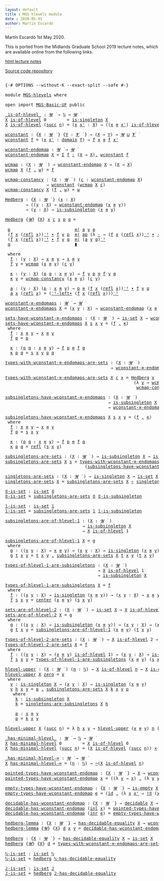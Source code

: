 ```yaml
---
layout: default
title : MGS-hlevels module
date : 2020-05-01
author: Martín Escardó
---
```


Martín Escardó 1st May 2020.

This is ported from the Midlands Graduate School 2019 lecture notes, which are available online from the following links.

[html lecture notes](https://www.cs.bham.ac.uk/~mhe/HoTT-UF-in-Agda-Lecture-Notes/HoTT-UF-Agda.html)

[Source code repository](https://github.com/martinescardo/HoTT-UF-Agda-Lecture-Notes)

<pre class="Agda">

<a id="256" class="Symbol">{-#</a> <a id="260" class="Keyword">OPTIONS</a> <a id="268" class="Pragma">--without-K</a> <a id="280" class="Pragma">--exact-split</a> <a id="294" class="Pragma">--safe</a> <a id="301" class="Symbol">#-}</a>

<a id="306" class="Keyword">module</a> <a id="313" href="MGS-hlevels.html" class="Module">MGS-hlevels</a> <a id="325" class="Keyword">where</a>

<a id="332" class="Keyword">open</a> <a id="337" class="Keyword">import</a> <a id="344" href="MGS-Basic-UF.html" class="Module">MGS-Basic-UF</a> <a id="357" class="Keyword">public</a>

<a id="_is-of-hlevel_"></a><a id="365" href="MGS-hlevels.html#365" class="Function Operator">_is-of-hlevel_</a> <a id="380" class="Symbol">:</a> <a id="382" href="Universes.html#260" class="Generalizable">𝓤</a> <a id="384" href="Universes.html#403" class="Function Operator">̇</a> <a id="386" class="Symbol">→</a> <a id="388" href="Natural-Numbers-Type.html#105" class="Datatype">ℕ</a> <a id="390" class="Symbol">→</a> <a id="392" href="Universes.html#260" class="Generalizable">𝓤</a> <a id="394" href="Universes.html#403" class="Function Operator">̇</a>
<a id="396" href="MGS-hlevels.html#396" class="Bound">X</a> <a id="398" href="MGS-hlevels.html#365" class="Function Operator">is-of-hlevel</a> <a id="411" class="Number">0</a>        <a id="420" class="Symbol">=</a> <a id="422" href="MGS-Basic-UF.html#428" class="Function">is-singleton</a> <a id="435" href="MGS-hlevels.html#396" class="Bound">X</a>
<a id="437" href="MGS-hlevels.html#437" class="Bound">X</a> <a id="439" href="MGS-hlevels.html#365" class="Function Operator">is-of-hlevel</a> <a id="452" class="Symbol">(</a><a id="453" href="Natural-Numbers-Type.html#132" class="InductiveConstructor">succ</a> <a id="458" href="MGS-hlevels.html#458" class="Bound">n</a><a id="459" class="Symbol">)</a> <a id="461" class="Symbol">=</a> <a id="463" class="Symbol">(</a><a id="464" href="MGS-hlevels.html#464" class="Bound">x</a> <a id="466" href="MGS-hlevels.html#466" class="Bound">x&#39;</a> <a id="469" class="Symbol">:</a> <a id="471" href="MGS-hlevels.html#437" class="Bound">X</a><a id="472" class="Symbol">)</a> <a id="474" class="Symbol">→</a> <a id="476" class="Symbol">((</a><a id="478" href="MGS-hlevels.html#464" class="Bound">x</a> <a id="480" href="MGS-MLTT.html#4207" class="Datatype Operator">≡</a> <a id="482" href="MGS-hlevels.html#466" class="Bound">x&#39;</a><a id="484" class="Symbol">)</a> <a id="486" href="MGS-hlevels.html#365" class="Function Operator">is-of-hlevel</a> <a id="499" href="MGS-hlevels.html#458" class="Bound">n</a><a id="500" class="Symbol">)</a>

<a id="wconstant"></a><a id="503" href="MGS-hlevels.html#503" class="Function">wconstant</a> <a id="513" class="Symbol">:</a> <a id="515" class="Symbol">{</a><a id="516" href="MGS-hlevels.html#516" class="Bound">X</a> <a id="518" class="Symbol">:</a> <a id="520" href="Universes.html#260" class="Generalizable">𝓤</a> <a id="522" href="Universes.html#403" class="Function Operator">̇</a> <a id="524" class="Symbol">}</a> <a id="526" class="Symbol">{</a><a id="527" href="MGS-hlevels.html#527" class="Bound">Y</a> <a id="529" class="Symbol">:</a> <a id="531" href="Universes.html#262" class="Generalizable">𝓥</a> <a id="533" href="Universes.html#403" class="Function Operator">̇</a> <a id="535" class="Symbol">}</a> <a id="537" class="Symbol">→</a> <a id="539" class="Symbol">(</a><a id="540" href="MGS-hlevels.html#516" class="Bound">X</a> <a id="542" class="Symbol">→</a> <a id="544" href="MGS-hlevels.html#527" class="Bound">Y</a><a id="545" class="Symbol">)</a> <a id="547" class="Symbol">→</a> <a id="549" href="Universes.html#260" class="Generalizable">𝓤</a> <a id="551" href="Agda.Primitive.html#636" class="Primitive Operator">⊔</a> <a id="553" href="Universes.html#262" class="Generalizable">𝓥</a> <a id="555" href="Universes.html#403" class="Function Operator">̇</a>
<a id="557" href="MGS-hlevels.html#503" class="Function">wconstant</a> <a id="567" href="MGS-hlevels.html#567" class="Bound">f</a> <a id="569" class="Symbol">=</a> <a id="571" class="Symbol">(</a><a id="572" href="MGS-hlevels.html#572" class="Bound">x</a> <a id="574" href="MGS-hlevels.html#574" class="Bound">x&#39;</a> <a id="577" class="Symbol">:</a> <a id="579" href="MGS-MLTT.html#3944" class="Function">domain</a> <a id="586" href="MGS-hlevels.html#567" class="Bound">f</a><a id="587" class="Symbol">)</a> <a id="589" class="Symbol">→</a> <a id="591" href="MGS-hlevels.html#567" class="Bound">f</a> <a id="593" href="MGS-hlevels.html#572" class="Bound">x</a> <a id="595" href="MGS-MLTT.html#4207" class="Datatype Operator">≡</a> <a id="597" href="MGS-hlevels.html#567" class="Bound">f</a> <a id="599" href="MGS-hlevels.html#574" class="Bound">x&#39;</a>

<a id="wconstant-endomap"></a><a id="603" href="MGS-hlevels.html#603" class="Function">wconstant-endomap</a> <a id="621" class="Symbol">:</a> <a id="623" href="Universes.html#260" class="Generalizable">𝓤</a> <a id="625" href="Universes.html#403" class="Function Operator">̇</a> <a id="627" class="Symbol">→</a> <a id="629" href="Universes.html#260" class="Generalizable">𝓤</a> <a id="631" href="Universes.html#403" class="Function Operator">̇</a>
<a id="633" href="MGS-hlevels.html#603" class="Function">wconstant-endomap</a> <a id="651" href="MGS-hlevels.html#651" class="Bound">X</a> <a id="653" class="Symbol">=</a> <a id="655" href="MGS-MLTT.html#3074" class="Function">Σ</a> <a id="657" href="MGS-hlevels.html#657" class="Bound">f</a> <a id="659" href="MGS-MLTT.html#3074" class="Function">꞉</a> <a id="661" class="Symbol">(</a><a id="662" href="MGS-hlevels.html#651" class="Bound">X</a> <a id="664" class="Symbol">→</a> <a id="666" href="MGS-hlevels.html#651" class="Bound">X</a><a id="667" class="Symbol">)</a><a id="668" href="MGS-MLTT.html#3074" class="Function">,</a> <a id="670" href="MGS-hlevels.html#503" class="Function">wconstant</a> <a id="680" href="MGS-hlevels.html#657" class="Bound">f</a>

<a id="wcmap"></a><a id="683" href="MGS-hlevels.html#683" class="Function">wcmap</a> <a id="689" class="Symbol">:</a> <a id="691" class="Symbol">(</a><a id="692" href="MGS-hlevels.html#692" class="Bound">X</a> <a id="694" class="Symbol">:</a> <a id="696" href="Universes.html#260" class="Generalizable">𝓤</a> <a id="698" href="Universes.html#403" class="Function Operator">̇</a> <a id="700" class="Symbol">)</a> <a id="702" class="Symbol">→</a> <a id="704" href="MGS-hlevels.html#603" class="Function">wconstant-endomap</a> <a id="722" href="MGS-hlevels.html#692" class="Bound">X</a> <a id="724" class="Symbol">→</a> <a id="726" class="Symbol">(</a><a id="727" href="MGS-hlevels.html#692" class="Bound">X</a> <a id="729" class="Symbol">→</a> <a id="731" href="MGS-hlevels.html#692" class="Bound">X</a><a id="732" class="Symbol">)</a>
<a id="734" href="MGS-hlevels.html#683" class="Function">wcmap</a> <a id="740" href="MGS-hlevels.html#740" class="Bound">X</a> <a id="742" class="Symbol">(</a><a id="743" href="MGS-hlevels.html#743" class="Bound">f</a> <a id="745" href="MGS-MLTT.html#2929" class="InductiveConstructor Operator">,</a> <a id="747" href="MGS-hlevels.html#747" class="Bound">w</a><a id="748" class="Symbol">)</a> <a id="750" class="Symbol">=</a> <a id="752" href="MGS-hlevels.html#743" class="Bound">f</a>

<a id="wcmap-constancy"></a><a id="755" href="MGS-hlevels.html#755" class="Function">wcmap-constancy</a> <a id="771" class="Symbol">:</a> <a id="773" class="Symbol">(</a><a id="774" href="MGS-hlevels.html#774" class="Bound">X</a> <a id="776" class="Symbol">:</a> <a id="778" href="Universes.html#260" class="Generalizable">𝓤</a> <a id="780" href="Universes.html#403" class="Function Operator">̇</a> <a id="782" class="Symbol">)</a> <a id="784" class="Symbol">(</a><a id="785" href="MGS-hlevels.html#785" class="Bound">c</a> <a id="787" class="Symbol">:</a> <a id="789" href="MGS-hlevels.html#603" class="Function">wconstant-endomap</a> <a id="807" href="MGS-hlevels.html#774" class="Bound">X</a><a id="808" class="Symbol">)</a>
                <a id="826" class="Symbol">→</a> <a id="828" href="MGS-hlevels.html#503" class="Function">wconstant</a> <a id="838" class="Symbol">(</a><a id="839" href="MGS-hlevels.html#683" class="Function">wcmap</a> <a id="845" href="MGS-hlevels.html#774" class="Bound">X</a> <a id="847" href="MGS-hlevels.html#785" class="Bound">c</a><a id="848" class="Symbol">)</a>
<a id="850" href="MGS-hlevels.html#755" class="Function">wcmap-constancy</a> <a id="866" href="MGS-hlevels.html#866" class="Bound">X</a> <a id="868" class="Symbol">(</a><a id="869" href="MGS-hlevels.html#869" class="Bound">f</a> <a id="871" href="MGS-MLTT.html#2929" class="InductiveConstructor Operator">,</a> <a id="873" href="MGS-hlevels.html#873" class="Bound">w</a><a id="874" class="Symbol">)</a> <a id="876" class="Symbol">=</a> <a id="878" href="MGS-hlevels.html#873" class="Bound">w</a>

<a id="Hedberg"></a><a id="881" href="MGS-hlevels.html#881" class="Function">Hedberg</a> <a id="889" class="Symbol">:</a> <a id="891" class="Symbol">{</a><a id="892" href="MGS-hlevels.html#892" class="Bound">X</a> <a id="894" class="Symbol">:</a> <a id="896" href="Universes.html#260" class="Generalizable">𝓤</a> <a id="898" href="Universes.html#403" class="Function Operator">̇</a> <a id="900" class="Symbol">}</a> <a id="902" class="Symbol">(</a><a id="903" href="MGS-hlevels.html#903" class="Bound">x</a> <a id="905" class="Symbol">:</a> <a id="907" href="MGS-hlevels.html#892" class="Bound">X</a><a id="908" class="Symbol">)</a>
        <a id="918" class="Symbol">→</a> <a id="920" class="Symbol">((</a><a id="922" href="MGS-hlevels.html#922" class="Bound">y</a> <a id="924" class="Symbol">:</a> <a id="926" href="MGS-hlevels.html#892" class="Bound">X</a><a id="927" class="Symbol">)</a> <a id="929" class="Symbol">→</a> <a id="931" href="MGS-hlevels.html#603" class="Function">wconstant-endomap</a> <a id="949" class="Symbol">(</a><a id="950" href="MGS-hlevels.html#903" class="Bound">x</a> <a id="952" href="MGS-MLTT.html#4207" class="Datatype Operator">≡</a> <a id="954" href="MGS-hlevels.html#922" class="Bound">y</a><a id="955" class="Symbol">))</a>
        <a id="966" class="Symbol">→</a> <a id="968" class="Symbol">(</a><a id="969" href="MGS-hlevels.html#969" class="Bound">y</a> <a id="971" class="Symbol">:</a> <a id="973" href="MGS-hlevels.html#892" class="Bound">X</a><a id="974" class="Symbol">)</a> <a id="976" class="Symbol">→</a> <a id="978" href="MGS-Basic-UF.html#743" class="Function">is-subsingleton</a> <a id="994" class="Symbol">(</a><a id="995" href="MGS-hlevels.html#903" class="Bound">x</a> <a id="997" href="MGS-MLTT.html#4207" class="Datatype Operator">≡</a> <a id="999" href="MGS-hlevels.html#969" class="Bound">y</a><a id="1000" class="Symbol">)</a>

<a id="1003" href="MGS-hlevels.html#881" class="Function">Hedberg</a> <a id="1011" class="Symbol">{</a><a id="1012" href="MGS-hlevels.html#1012" class="Bound">𝓤</a><a id="1013" class="Symbol">}</a> <a id="1015" class="Symbol">{</a><a id="1016" href="MGS-hlevels.html#1016" class="Bound">X</a><a id="1017" class="Symbol">}</a> <a id="1019" href="MGS-hlevels.html#1019" class="Bound">x</a> <a id="1021" href="MGS-hlevels.html#1021" class="Bound">c</a> <a id="1023" href="MGS-hlevels.html#1023" class="Bound">y</a> <a id="1025" href="MGS-hlevels.html#1025" class="Bound">p</a> <a id="1027" href="MGS-hlevels.html#1027" class="Bound">q</a> <a id="1029" class="Symbol">=</a>

 <a id="1033" href="MGS-hlevels.html#1025" class="Bound">p</a>                         <a id="1059" href="MGS-MLTT.html#5997" class="Function Operator">≡⟨</a> <a id="1062" href="MGS-hlevels.html#1435" class="Function">a</a> <a id="1064" href="MGS-hlevels.html#1023" class="Bound">y</a> <a id="1066" href="MGS-hlevels.html#1025" class="Bound">p</a>                                     <a id="1104" href="MGS-MLTT.html#5997" class="Function Operator">⟩</a>
 <a id="1107" class="Symbol">(</a><a id="1108" href="MGS-hlevels.html#1293" class="Function">f</a> <a id="1110" href="MGS-hlevels.html#1019" class="Bound">x</a> <a id="1112" class="Symbol">(</a><a id="1113" href="MGS-MLTT.html#4242" class="InductiveConstructor">refl</a> <a id="1118" href="MGS-hlevels.html#1019" class="Bound">x</a><a id="1119" class="Symbol">))</a><a id="1121" href="MGS-MLTT.html#6125" class="Function Operator">⁻¹</a> <a id="1124" href="MGS-MLTT.html#5910" class="Function Operator">∙</a> <a id="1126" href="MGS-hlevels.html#1293" class="Function">f</a> <a id="1128" href="MGS-hlevels.html#1023" class="Bound">y</a> <a id="1130" href="MGS-hlevels.html#1025" class="Bound">p</a>  <a id="1133" href="MGS-MLTT.html#5997" class="Function Operator">≡⟨</a> <a id="1136" href="MGS-MLTT.html#6613" class="Function">ap</a> <a id="1139" class="Symbol">(λ</a> <a id="1142" href="MGS-hlevels.html#1142" class="Bound">-</a> <a id="1144" class="Symbol">→</a> <a id="1146" class="Symbol">(</a><a id="1147" href="MGS-hlevels.html#1293" class="Function">f</a> <a id="1149" href="MGS-hlevels.html#1019" class="Bound">x</a> <a id="1151" class="Symbol">(</a><a id="1152" href="MGS-MLTT.html#4242" class="InductiveConstructor">refl</a> <a id="1157" href="MGS-hlevels.html#1019" class="Bound">x</a><a id="1158" class="Symbol">))</a><a id="1160" href="MGS-MLTT.html#6125" class="Function Operator">⁻¹</a> <a id="1163" href="MGS-MLTT.html#5910" class="Function Operator">∙</a> <a id="1165" href="MGS-hlevels.html#1142" class="Bound">-</a><a id="1166" class="Symbol">)</a> <a id="1168" class="Symbol">(</a><a id="1169" href="MGS-hlevels.html#1352" class="Function">κ</a> <a id="1171" href="MGS-hlevels.html#1023" class="Bound">y</a> <a id="1173" href="MGS-hlevels.html#1025" class="Bound">p</a> <a id="1175" href="MGS-hlevels.html#1027" class="Bound">q</a><a id="1176" class="Symbol">)</a> <a id="1178" href="MGS-MLTT.html#5997" class="Function Operator">⟩</a>
 <a id="1181" class="Symbol">(</a><a id="1182" href="MGS-hlevels.html#1293" class="Function">f</a> <a id="1184" href="MGS-hlevels.html#1019" class="Bound">x</a> <a id="1186" class="Symbol">(</a><a id="1187" href="MGS-MLTT.html#4242" class="InductiveConstructor">refl</a> <a id="1192" href="MGS-hlevels.html#1019" class="Bound">x</a><a id="1193" class="Symbol">))</a><a id="1195" href="MGS-MLTT.html#6125" class="Function Operator">⁻¹</a> <a id="1198" href="MGS-MLTT.html#5910" class="Function Operator">∙</a> <a id="1200" href="MGS-hlevels.html#1293" class="Function">f</a> <a id="1202" href="MGS-hlevels.html#1023" class="Bound">y</a> <a id="1204" href="MGS-hlevels.html#1027" class="Bound">q</a>  <a id="1207" href="MGS-MLTT.html#5997" class="Function Operator">≡⟨</a> <a id="1210" class="Symbol">(</a><a id="1211" href="MGS-hlevels.html#1435" class="Function">a</a> <a id="1213" href="MGS-hlevels.html#1023" class="Bound">y</a> <a id="1215" href="MGS-hlevels.html#1027" class="Bound">q</a><a id="1216" class="Symbol">)</a><a id="1217" href="MGS-MLTT.html#6125" class="Function Operator">⁻¹</a>                                 <a id="1252" href="MGS-MLTT.html#5997" class="Function Operator">⟩</a>
 <a id="1255" href="MGS-hlevels.html#1027" class="Bound">q</a>                         <a id="1281" href="MGS-MLTT.html#6079" class="Function Operator">∎</a>

 <a id="1285" class="Keyword">where</a>
  <a id="1293" href="MGS-hlevels.html#1293" class="Function">f</a> <a id="1295" class="Symbol">:</a> <a id="1297" class="Symbol">(</a><a id="1298" href="MGS-hlevels.html#1298" class="Bound">y</a> <a id="1300" class="Symbol">:</a> <a id="1302" href="MGS-hlevels.html#1016" class="Bound">X</a><a id="1303" class="Symbol">)</a> <a id="1305" class="Symbol">→</a> <a id="1307" href="MGS-hlevels.html#1019" class="Bound">x</a> <a id="1309" href="MGS-MLTT.html#4207" class="Datatype Operator">≡</a> <a id="1311" href="MGS-hlevels.html#1298" class="Bound">y</a> <a id="1313" class="Symbol">→</a> <a id="1315" href="MGS-hlevels.html#1019" class="Bound">x</a> <a id="1317" href="MGS-MLTT.html#4207" class="Datatype Operator">≡</a> <a id="1319" href="MGS-hlevels.html#1298" class="Bound">y</a>
  <a id="1323" href="MGS-hlevels.html#1293" class="Function">f</a> <a id="1325" href="MGS-hlevels.html#1325" class="Bound">y</a> <a id="1327" class="Symbol">=</a> <a id="1329" href="MGS-hlevels.html#683" class="Function">wcmap</a> <a id="1335" class="Symbol">(</a><a id="1336" href="MGS-hlevels.html#1019" class="Bound">x</a> <a id="1338" href="MGS-MLTT.html#4207" class="Datatype Operator">≡</a> <a id="1340" href="MGS-hlevels.html#1325" class="Bound">y</a><a id="1341" class="Symbol">)</a> <a id="1343" class="Symbol">(</a><a id="1344" href="MGS-hlevels.html#1021" class="Bound">c</a> <a id="1346" href="MGS-hlevels.html#1325" class="Bound">y</a><a id="1347" class="Symbol">)</a>

  <a id="1352" href="MGS-hlevels.html#1352" class="Function">κ</a> <a id="1354" class="Symbol">:</a> <a id="1356" class="Symbol">(</a><a id="1357" href="MGS-hlevels.html#1357" class="Bound">y</a> <a id="1359" class="Symbol">:</a> <a id="1361" href="MGS-hlevels.html#1016" class="Bound">X</a><a id="1362" class="Symbol">)</a> <a id="1364" class="Symbol">(</a><a id="1365" href="MGS-hlevels.html#1365" class="Bound">p</a> <a id="1367" href="MGS-hlevels.html#1367" class="Bound">q</a> <a id="1369" class="Symbol">:</a> <a id="1371" href="MGS-hlevels.html#1019" class="Bound">x</a> <a id="1373" href="MGS-MLTT.html#4207" class="Datatype Operator">≡</a> <a id="1375" href="MGS-hlevels.html#1357" class="Bound">y</a><a id="1376" class="Symbol">)</a> <a id="1378" class="Symbol">→</a> <a id="1380" href="MGS-hlevels.html#1293" class="Function">f</a> <a id="1382" href="MGS-hlevels.html#1357" class="Bound">y</a> <a id="1384" href="MGS-hlevels.html#1365" class="Bound">p</a> <a id="1386" href="MGS-MLTT.html#4207" class="Datatype Operator">≡</a> <a id="1388" href="MGS-hlevels.html#1293" class="Function">f</a> <a id="1390" href="MGS-hlevels.html#1357" class="Bound">y</a> <a id="1392" href="MGS-hlevels.html#1367" class="Bound">q</a>
  <a id="1396" href="MGS-hlevels.html#1352" class="Function">κ</a> <a id="1398" href="MGS-hlevels.html#1398" class="Bound">y</a> <a id="1400" class="Symbol">=</a> <a id="1402" href="MGS-hlevels.html#755" class="Function">wcmap-constancy</a> <a id="1418" class="Symbol">(</a><a id="1419" href="MGS-hlevels.html#1019" class="Bound">x</a> <a id="1421" href="MGS-MLTT.html#4207" class="Datatype Operator">≡</a> <a id="1423" href="MGS-hlevels.html#1398" class="Bound">y</a><a id="1424" class="Symbol">)</a> <a id="1426" class="Symbol">(</a><a id="1427" href="MGS-hlevels.html#1021" class="Bound">c</a> <a id="1429" href="MGS-hlevels.html#1398" class="Bound">y</a><a id="1430" class="Symbol">)</a>

  <a id="1435" href="MGS-hlevels.html#1435" class="Function">a</a> <a id="1437" class="Symbol">:</a> <a id="1439" class="Symbol">(</a><a id="1440" href="MGS-hlevels.html#1440" class="Bound">y</a> <a id="1442" class="Symbol">:</a> <a id="1444" href="MGS-hlevels.html#1016" class="Bound">X</a><a id="1445" class="Symbol">)</a> <a id="1447" class="Symbol">(</a><a id="1448" href="MGS-hlevels.html#1448" class="Bound">p</a> <a id="1450" class="Symbol">:</a> <a id="1452" href="MGS-hlevels.html#1019" class="Bound">x</a> <a id="1454" href="MGS-MLTT.html#4207" class="Datatype Operator">≡</a> <a id="1456" href="MGS-hlevels.html#1440" class="Bound">y</a><a id="1457" class="Symbol">)</a> <a id="1459" class="Symbol">→</a> <a id="1461" href="MGS-hlevels.html#1448" class="Bound">p</a> <a id="1463" href="MGS-MLTT.html#4207" class="Datatype Operator">≡</a> <a id="1465" class="Symbol">(</a><a id="1466" href="MGS-hlevels.html#1293" class="Function">f</a> <a id="1468" href="MGS-hlevels.html#1019" class="Bound">x</a> <a id="1470" class="Symbol">(</a><a id="1471" href="MGS-MLTT.html#4242" class="InductiveConstructor">refl</a> <a id="1476" href="MGS-hlevels.html#1019" class="Bound">x</a><a id="1477" class="Symbol">))</a><a id="1479" href="MGS-MLTT.html#6125" class="Function Operator">⁻¹</a> <a id="1482" href="MGS-MLTT.html#5910" class="Function Operator">∙</a> <a id="1484" href="MGS-hlevels.html#1293" class="Function">f</a> <a id="1486" href="MGS-hlevels.html#1440" class="Bound">y</a> <a id="1488" href="MGS-hlevels.html#1448" class="Bound">p</a>
  <a id="1492" href="MGS-hlevels.html#1435" class="Function">a</a> <a id="1494" href="MGS-hlevels.html#1494" class="Bound">x</a> <a id="1496" class="Symbol">(</a><a id="1497" href="MGS-MLTT.html#4242" class="InductiveConstructor">refl</a> <a id="1502" href="MGS-hlevels.html#1494" class="Bound">x</a><a id="1503" class="Symbol">)</a> <a id="1505" class="Symbol">=</a> <a id="1507" class="Symbol">(</a><a id="1508" href="MGS-Basic-UF.html#5258" class="Function">⁻¹-left∙</a> <a id="1517" class="Symbol">(</a><a id="1518" href="MGS-hlevels.html#1293" class="Function">f</a> <a id="1520" href="MGS-hlevels.html#1494" class="Bound">x</a> <a id="1522" class="Symbol">(</a><a id="1523" href="MGS-MLTT.html#4242" class="InductiveConstructor">refl</a> <a id="1528" href="MGS-hlevels.html#1494" class="Bound">x</a><a id="1529" class="Symbol">)))</a><a id="1532" href="MGS-MLTT.html#6125" class="Function Operator">⁻¹</a>

<a id="wconstant-≡-endomaps"></a><a id="1536" href="MGS-hlevels.html#1536" class="Function">wconstant-≡-endomaps</a> <a id="1557" class="Symbol">:</a> <a id="1559" href="Universes.html#260" class="Generalizable">𝓤</a> <a id="1561" href="Universes.html#403" class="Function Operator">̇</a> <a id="1563" class="Symbol">→</a> <a id="1565" href="Universes.html#260" class="Generalizable">𝓤</a> <a id="1567" href="Universes.html#403" class="Function Operator">̇</a>
<a id="1569" href="MGS-hlevels.html#1536" class="Function">wconstant-≡-endomaps</a> <a id="1590" href="MGS-hlevels.html#1590" class="Bound">X</a> <a id="1592" class="Symbol">=</a> <a id="1594" class="Symbol">(</a><a id="1595" href="MGS-hlevels.html#1595" class="Bound">x</a> <a id="1597" href="MGS-hlevels.html#1597" class="Bound">y</a> <a id="1599" class="Symbol">:</a> <a id="1601" href="MGS-hlevels.html#1590" class="Bound">X</a><a id="1602" class="Symbol">)</a> <a id="1604" class="Symbol">→</a> <a id="1606" href="MGS-hlevels.html#603" class="Function">wconstant-endomap</a> <a id="1624" class="Symbol">(</a><a id="1625" href="MGS-hlevels.html#1595" class="Bound">x</a> <a id="1627" href="MGS-MLTT.html#4207" class="Datatype Operator">≡</a> <a id="1629" href="MGS-hlevels.html#1597" class="Bound">y</a><a id="1630" class="Symbol">)</a>

<a id="sets-have-wconstant-≡-endomaps"></a><a id="1633" href="MGS-hlevels.html#1633" class="Function">sets-have-wconstant-≡-endomaps</a> <a id="1664" class="Symbol">:</a> <a id="1666" class="Symbol">(</a><a id="1667" href="MGS-hlevels.html#1667" class="Bound">X</a> <a id="1669" class="Symbol">:</a> <a id="1671" href="Universes.html#260" class="Generalizable">𝓤</a> <a id="1673" href="Universes.html#403" class="Function Operator">̇</a> <a id="1675" class="Symbol">)</a> <a id="1677" class="Symbol">→</a> <a id="1679" href="MGS-Basic-UF.html#1929" class="Function">is-set</a> <a id="1686" href="MGS-hlevels.html#1667" class="Bound">X</a> <a id="1688" class="Symbol">→</a> <a id="1690" href="MGS-hlevels.html#1536" class="Function">wconstant-≡-endomaps</a> <a id="1711" href="MGS-hlevels.html#1667" class="Bound">X</a>
<a id="1713" href="MGS-hlevels.html#1633" class="Function">sets-have-wconstant-≡-endomaps</a> <a id="1744" href="MGS-hlevels.html#1744" class="Bound">X</a> <a id="1746" href="MGS-hlevels.html#1746" class="Bound">s</a> <a id="1748" href="MGS-hlevels.html#1748" class="Bound">x</a> <a id="1750" href="MGS-hlevels.html#1750" class="Bound">y</a> <a id="1752" class="Symbol">=</a> <a id="1754" class="Symbol">(</a><a id="1755" href="MGS-hlevels.html#1771" class="Function">f</a> <a id="1757" href="MGS-MLTT.html#2929" class="InductiveConstructor Operator">,</a> <a id="1759" href="MGS-hlevels.html#1802" class="Function">κ</a><a id="1760" class="Symbol">)</a>
 <a id="1763" class="Keyword">where</a>
  <a id="1771" href="MGS-hlevels.html#1771" class="Function">f</a> <a id="1773" class="Symbol">:</a> <a id="1775" href="MGS-hlevels.html#1748" class="Bound">x</a> <a id="1777" href="MGS-MLTT.html#4207" class="Datatype Operator">≡</a> <a id="1779" href="MGS-hlevels.html#1750" class="Bound">y</a> <a id="1781" class="Symbol">→</a> <a id="1783" href="MGS-hlevels.html#1748" class="Bound">x</a> <a id="1785" href="MGS-MLTT.html#4207" class="Datatype Operator">≡</a> <a id="1787" href="MGS-hlevels.html#1750" class="Bound">y</a>
  <a id="1791" href="MGS-hlevels.html#1771" class="Function">f</a> <a id="1793" href="MGS-hlevels.html#1793" class="Bound">p</a> <a id="1795" class="Symbol">=</a> <a id="1797" href="MGS-hlevels.html#1793" class="Bound">p</a>

  <a id="1802" href="MGS-hlevels.html#1802" class="Function">κ</a> <a id="1804" class="Symbol">:</a> <a id="1806" class="Symbol">(</a><a id="1807" href="MGS-hlevels.html#1807" class="Bound">p</a> <a id="1809" href="MGS-hlevels.html#1809" class="Bound">q</a> <a id="1811" class="Symbol">:</a> <a id="1813" href="MGS-hlevels.html#1748" class="Bound">x</a> <a id="1815" href="MGS-MLTT.html#4207" class="Datatype Operator">≡</a> <a id="1817" href="MGS-hlevels.html#1750" class="Bound">y</a><a id="1818" class="Symbol">)</a> <a id="1820" class="Symbol">→</a> <a id="1822" href="MGS-hlevels.html#1771" class="Function">f</a> <a id="1824" href="MGS-hlevels.html#1807" class="Bound">p</a> <a id="1826" href="MGS-MLTT.html#4207" class="Datatype Operator">≡</a> <a id="1828" href="MGS-hlevels.html#1771" class="Function">f</a> <a id="1830" href="MGS-hlevels.html#1809" class="Bound">q</a>
  <a id="1834" href="MGS-hlevels.html#1802" class="Function">κ</a> <a id="1836" href="MGS-hlevels.html#1836" class="Bound">p</a> <a id="1838" href="MGS-hlevels.html#1838" class="Bound">q</a> <a id="1840" class="Symbol">=</a> <a id="1842" href="MGS-hlevels.html#1746" class="Bound">s</a> <a id="1844" href="MGS-hlevels.html#1748" class="Bound">x</a> <a id="1846" href="MGS-hlevels.html#1750" class="Bound">y</a> <a id="1848" href="MGS-hlevels.html#1836" class="Bound">p</a> <a id="1850" href="MGS-hlevels.html#1838" class="Bound">q</a>

<a id="types-with-wconstant-≡-endomaps-are-sets"></a><a id="1853" href="MGS-hlevels.html#1853" class="Function">types-with-wconstant-≡-endomaps-are-sets</a> <a id="1894" class="Symbol">:</a> <a id="1896" class="Symbol">(</a><a id="1897" href="MGS-hlevels.html#1897" class="Bound">X</a> <a id="1899" class="Symbol">:</a> <a id="1901" href="Universes.html#260" class="Generalizable">𝓤</a> <a id="1903" href="Universes.html#403" class="Function Operator">̇</a> <a id="1905" class="Symbol">)</a>
                                         <a id="1948" class="Symbol">→</a> <a id="1950" href="MGS-hlevels.html#1536" class="Function">wconstant-≡-endomaps</a> <a id="1971" href="MGS-hlevels.html#1897" class="Bound">X</a> <a id="1973" class="Symbol">→</a> <a id="1975" href="MGS-Basic-UF.html#1929" class="Function">is-set</a> <a id="1982" href="MGS-hlevels.html#1897" class="Bound">X</a>

<a id="1985" href="MGS-hlevels.html#1853" class="Function">types-with-wconstant-≡-endomaps-are-sets</a> <a id="2026" href="MGS-hlevels.html#2026" class="Bound">X</a> <a id="2028" href="MGS-hlevels.html#2028" class="Bound">c</a> <a id="2030" href="MGS-hlevels.html#2030" class="Bound">x</a> <a id="2032" class="Symbol">=</a> <a id="2034" href="MGS-hlevels.html#881" class="Function">Hedberg</a> <a id="2042" href="MGS-hlevels.html#2030" class="Bound">x</a>
                                                  <a id="2094" class="Symbol">(λ</a> <a id="2097" href="MGS-hlevels.html#2097" class="Bound">y</a> <a id="2099" class="Symbol">→</a> <a id="2101" href="MGS-hlevels.html#683" class="Function">wcmap</a> <a id="2107" class="Symbol">(</a><a id="2108" href="MGS-hlevels.html#2030" class="Bound">x</a> <a id="2110" href="MGS-MLTT.html#4207" class="Datatype Operator">≡</a> <a id="2112" href="MGS-hlevels.html#2097" class="Bound">y</a><a id="2113" class="Symbol">)</a> <a id="2115" class="Symbol">(</a><a id="2116" href="MGS-hlevels.html#2028" class="Bound">c</a> <a id="2118" href="MGS-hlevels.html#2030" class="Bound">x</a> <a id="2120" href="MGS-hlevels.html#2097" class="Bound">y</a><a id="2121" class="Symbol">)</a> <a id="2123" href="MGS-MLTT.html#2929" class="InductiveConstructor Operator">,</a>
                                                   <a id="2176" href="MGS-hlevels.html#755" class="Function">wcmap-constancy</a> <a id="2192" class="Symbol">(</a><a id="2193" href="MGS-hlevels.html#2030" class="Bound">x</a> <a id="2195" href="MGS-MLTT.html#4207" class="Datatype Operator">≡</a> <a id="2197" href="MGS-hlevels.html#2097" class="Bound">y</a><a id="2198" class="Symbol">)</a> <a id="2200" class="Symbol">(</a><a id="2201" href="MGS-hlevels.html#2028" class="Bound">c</a> <a id="2203" href="MGS-hlevels.html#2030" class="Bound">x</a> <a id="2205" href="MGS-hlevels.html#2097" class="Bound">y</a><a id="2206" class="Symbol">))</a>

<a id="subsingletons-have-wconstant-≡-endomaps"></a><a id="2210" href="MGS-hlevels.html#2210" class="Function">subsingletons-have-wconstant-≡-endomaps</a> <a id="2250" class="Symbol">:</a> <a id="2252" class="Symbol">(</a><a id="2253" href="MGS-hlevels.html#2253" class="Bound">X</a> <a id="2255" class="Symbol">:</a> <a id="2257" href="Universes.html#260" class="Generalizable">𝓤</a> <a id="2259" href="Universes.html#403" class="Function Operator">̇</a> <a id="2261" class="Symbol">)</a>
                                        <a id="2303" class="Symbol">→</a> <a id="2305" href="MGS-Basic-UF.html#743" class="Function">is-subsingleton</a> <a id="2321" href="MGS-hlevels.html#2253" class="Bound">X</a>
                                        <a id="2363" class="Symbol">→</a> <a id="2365" href="MGS-hlevels.html#1536" class="Function">wconstant-≡-endomaps</a> <a id="2386" href="MGS-hlevels.html#2253" class="Bound">X</a>

<a id="2389" href="MGS-hlevels.html#2210" class="Function">subsingletons-have-wconstant-≡-endomaps</a> <a id="2429" href="MGS-hlevels.html#2429" class="Bound">X</a> <a id="2431" href="MGS-hlevels.html#2431" class="Bound">s</a> <a id="2433" href="MGS-hlevels.html#2433" class="Bound">x</a> <a id="2435" href="MGS-hlevels.html#2435" class="Bound">y</a> <a id="2437" class="Symbol">=</a> <a id="2439" class="Symbol">(</a><a id="2440" href="MGS-hlevels.html#2456" class="Function">f</a> <a id="2442" href="MGS-MLTT.html#2929" class="InductiveConstructor Operator">,</a> <a id="2444" href="MGS-hlevels.html#2491" class="Function">κ</a><a id="2445" class="Symbol">)</a>
 <a id="2448" class="Keyword">where</a>
  <a id="2456" href="MGS-hlevels.html#2456" class="Function">f</a> <a id="2458" class="Symbol">:</a> <a id="2460" href="MGS-hlevels.html#2433" class="Bound">x</a> <a id="2462" href="MGS-MLTT.html#4207" class="Datatype Operator">≡</a> <a id="2464" href="MGS-hlevels.html#2435" class="Bound">y</a> <a id="2466" class="Symbol">→</a> <a id="2468" href="MGS-hlevels.html#2433" class="Bound">x</a> <a id="2470" href="MGS-MLTT.html#4207" class="Datatype Operator">≡</a> <a id="2472" href="MGS-hlevels.html#2435" class="Bound">y</a>
  <a id="2476" href="MGS-hlevels.html#2456" class="Function">f</a> <a id="2478" href="MGS-hlevels.html#2478" class="Bound">p</a> <a id="2480" class="Symbol">=</a> <a id="2482" href="MGS-hlevels.html#2431" class="Bound">s</a> <a id="2484" href="MGS-hlevels.html#2433" class="Bound">x</a> <a id="2486" href="MGS-hlevels.html#2435" class="Bound">y</a>

  <a id="2491" href="MGS-hlevels.html#2491" class="Function">κ</a> <a id="2493" class="Symbol">:</a> <a id="2495" class="Symbol">(</a><a id="2496" href="MGS-hlevels.html#2496" class="Bound">p</a> <a id="2498" href="MGS-hlevels.html#2498" class="Bound">q</a> <a id="2500" class="Symbol">:</a> <a id="2502" href="MGS-hlevels.html#2433" class="Bound">x</a> <a id="2504" href="MGS-MLTT.html#4207" class="Datatype Operator">≡</a> <a id="2506" href="MGS-hlevels.html#2435" class="Bound">y</a><a id="2507" class="Symbol">)</a> <a id="2509" class="Symbol">→</a> <a id="2511" href="MGS-hlevels.html#2456" class="Function">f</a> <a id="2513" href="MGS-hlevels.html#2496" class="Bound">p</a> <a id="2515" href="MGS-MLTT.html#4207" class="Datatype Operator">≡</a> <a id="2517" href="MGS-hlevels.html#2456" class="Function">f</a> <a id="2519" href="MGS-hlevels.html#2498" class="Bound">q</a>
  <a id="2523" href="MGS-hlevels.html#2491" class="Function">κ</a> <a id="2525" href="MGS-hlevels.html#2525" class="Bound">p</a> <a id="2527" href="MGS-hlevels.html#2527" class="Bound">q</a> <a id="2529" class="Symbol">=</a> <a id="2531" href="MGS-MLTT.html#4242" class="InductiveConstructor">refl</a> <a id="2536" class="Symbol">(</a><a id="2537" href="MGS-hlevels.html#2431" class="Bound">s</a> <a id="2539" href="MGS-hlevels.html#2433" class="Bound">x</a> <a id="2541" href="MGS-hlevels.html#2435" class="Bound">y</a><a id="2542" class="Symbol">)</a>

<a id="subsingletons-are-sets"></a><a id="2545" href="MGS-hlevels.html#2545" class="Function">subsingletons-are-sets</a> <a id="2568" class="Symbol">:</a> <a id="2570" class="Symbol">(</a><a id="2571" href="MGS-hlevels.html#2571" class="Bound">X</a> <a id="2573" class="Symbol">:</a> <a id="2575" href="Universes.html#260" class="Generalizable">𝓤</a> <a id="2577" href="Universes.html#403" class="Function Operator">̇</a> <a id="2579" class="Symbol">)</a> <a id="2581" class="Symbol">→</a> <a id="2583" href="MGS-Basic-UF.html#743" class="Function">is-subsingleton</a> <a id="2599" href="MGS-hlevels.html#2571" class="Bound">X</a> <a id="2601" class="Symbol">→</a> <a id="2603" href="MGS-Basic-UF.html#1929" class="Function">is-set</a> <a id="2610" href="MGS-hlevels.html#2571" class="Bound">X</a>
<a id="2612" href="MGS-hlevels.html#2545" class="Function">subsingletons-are-sets</a> <a id="2635" href="MGS-hlevels.html#2635" class="Bound">X</a> <a id="2637" href="MGS-hlevels.html#2637" class="Bound">s</a> <a id="2639" class="Symbol">=</a> <a id="2641" href="MGS-hlevels.html#1853" class="Function">types-with-wconstant-≡-endomaps-are-sets</a> <a id="2682" href="MGS-hlevels.html#2635" class="Bound">X</a>
                               <a id="2715" class="Symbol">(</a><a id="2716" href="MGS-hlevels.html#2210" class="Function">subsingletons-have-wconstant-≡-endomaps</a> <a id="2756" href="MGS-hlevels.html#2635" class="Bound">X</a> <a id="2758" href="MGS-hlevels.html#2637" class="Bound">s</a><a id="2759" class="Symbol">)</a>

<a id="singletons-are-sets"></a><a id="2762" href="MGS-hlevels.html#2762" class="Function">singletons-are-sets</a> <a id="2782" class="Symbol">:</a> <a id="2784" class="Symbol">(</a><a id="2785" href="MGS-hlevels.html#2785" class="Bound">X</a> <a id="2787" class="Symbol">:</a> <a id="2789" href="Universes.html#260" class="Generalizable">𝓤</a> <a id="2791" href="Universes.html#403" class="Function Operator">̇</a> <a id="2793" class="Symbol">)</a> <a id="2795" class="Symbol">→</a> <a id="2797" href="MGS-Basic-UF.html#428" class="Function">is-singleton</a> <a id="2810" href="MGS-hlevels.html#2785" class="Bound">X</a> <a id="2812" class="Symbol">→</a> <a id="2814" href="MGS-Basic-UF.html#1929" class="Function">is-set</a> <a id="2821" href="MGS-hlevels.html#2785" class="Bound">X</a>
<a id="2823" href="MGS-hlevels.html#2762" class="Function">singletons-are-sets</a> <a id="2843" href="MGS-hlevels.html#2843" class="Bound">X</a> <a id="2845" class="Symbol">=</a> <a id="2847" href="MGS-hlevels.html#2545" class="Function">subsingletons-are-sets</a> <a id="2870" href="MGS-hlevels.html#2843" class="Bound">X</a> <a id="2872" href="MGS-MLTT.html#3813" class="Function Operator">∘</a> <a id="2874" href="MGS-Basic-UF.html#886" class="Function">singletons-are-subsingletons</a> <a id="2903" href="MGS-hlevels.html#2843" class="Bound">X</a>

<a id="𝟘-is-set"></a><a id="2906" href="MGS-hlevels.html#2906" class="Function">𝟘-is-set</a> <a id="2915" class="Symbol">:</a> <a id="2917" href="MGS-Basic-UF.html#1929" class="Function">is-set</a> <a id="2924" href="MGS-MLTT.html#712" class="Function">𝟘</a>
<a id="2926" href="MGS-hlevels.html#2906" class="Function">𝟘-is-set</a> <a id="2935" class="Symbol">=</a> <a id="2937" href="MGS-hlevels.html#2545" class="Function">subsingletons-are-sets</a> <a id="2960" href="MGS-MLTT.html#712" class="Function">𝟘</a> <a id="2962" href="MGS-Basic-UF.html#810" class="Function">𝟘-is-subsingleton</a>

<a id="𝟙-is-set"></a><a id="2981" href="MGS-hlevels.html#2981" class="Function">𝟙-is-set</a> <a id="2990" class="Symbol">:</a> <a id="2992" href="MGS-Basic-UF.html#1929" class="Function">is-set</a> <a id="2999" href="MGS-MLTT.html#408" class="Function">𝟙</a>
<a id="3001" href="MGS-hlevels.html#2981" class="Function">𝟙-is-set</a> <a id="3010" class="Symbol">=</a> <a id="3012" href="MGS-hlevels.html#2545" class="Function">subsingletons-are-sets</a> <a id="3035" href="MGS-MLTT.html#408" class="Function">𝟙</a> <a id="3037" href="MGS-Basic-UF.html#1135" class="Function">𝟙-is-subsingleton</a>

<a id="subsingletons-are-of-hlevel-1"></a><a id="3056" href="MGS-hlevels.html#3056" class="Function">subsingletons-are-of-hlevel-1</a> <a id="3086" class="Symbol">:</a> <a id="3088" class="Symbol">(</a><a id="3089" href="MGS-hlevels.html#3089" class="Bound">X</a> <a id="3091" class="Symbol">:</a> <a id="3093" href="Universes.html#260" class="Generalizable">𝓤</a> <a id="3095" href="Universes.html#403" class="Function Operator">̇</a> <a id="3097" class="Symbol">)</a>
                              <a id="3129" class="Symbol">→</a> <a id="3131" href="MGS-Basic-UF.html#743" class="Function">is-subsingleton</a> <a id="3147" href="MGS-hlevels.html#3089" class="Bound">X</a>
                              <a id="3179" class="Symbol">→</a> <a id="3181" href="MGS-hlevels.html#3089" class="Bound">X</a> <a id="3183" href="MGS-hlevels.html#365" class="Function Operator">is-of-hlevel</a> <a id="3196" class="Number">1</a>

<a id="3199" href="MGS-hlevels.html#3056" class="Function">subsingletons-are-of-hlevel-1</a> <a id="3229" href="MGS-hlevels.html#3229" class="Bound">X</a> <a id="3231" class="Symbol">=</a> <a id="3233" href="MGS-hlevels.html#3244" class="Function">g</a>
 <a id="3236" class="Keyword">where</a>
  <a id="3244" href="MGS-hlevels.html#3244" class="Function">g</a> <a id="3246" class="Symbol">:</a> <a id="3248" class="Symbol">((</a><a id="3250" href="MGS-hlevels.html#3250" class="Bound">x</a> <a id="3252" href="MGS-hlevels.html#3252" class="Bound">y</a> <a id="3254" class="Symbol">:</a> <a id="3256" href="MGS-hlevels.html#3229" class="Bound">X</a><a id="3257" class="Symbol">)</a> <a id="3259" class="Symbol">→</a> <a id="3261" href="MGS-hlevels.html#3250" class="Bound">x</a> <a id="3263" href="MGS-MLTT.html#4207" class="Datatype Operator">≡</a> <a id="3265" href="MGS-hlevels.html#3252" class="Bound">y</a><a id="3266" class="Symbol">)</a> <a id="3268" class="Symbol">→</a> <a id="3270" class="Symbol">(</a><a id="3271" href="MGS-hlevels.html#3271" class="Bound">x</a> <a id="3273" href="MGS-hlevels.html#3273" class="Bound">y</a> <a id="3275" class="Symbol">:</a> <a id="3277" href="MGS-hlevels.html#3229" class="Bound">X</a><a id="3278" class="Symbol">)</a> <a id="3280" class="Symbol">→</a> <a id="3282" href="MGS-Basic-UF.html#428" class="Function">is-singleton</a> <a id="3295" class="Symbol">(</a><a id="3296" href="MGS-hlevels.html#3271" class="Bound">x</a> <a id="3298" href="MGS-MLTT.html#4207" class="Datatype Operator">≡</a> <a id="3300" href="MGS-hlevels.html#3273" class="Bound">y</a><a id="3301" class="Symbol">)</a>
  <a id="3305" href="MGS-hlevels.html#3244" class="Function">g</a> <a id="3307" href="MGS-hlevels.html#3307" class="Bound">t</a> <a id="3309" href="MGS-hlevels.html#3309" class="Bound">x</a> <a id="3311" href="MGS-hlevels.html#3311" class="Bound">y</a> <a id="3313" class="Symbol">=</a> <a id="3315" href="MGS-hlevels.html#3307" class="Bound">t</a> <a id="3317" href="MGS-hlevels.html#3309" class="Bound">x</a> <a id="3319" href="MGS-hlevels.html#3311" class="Bound">y</a> <a id="3321" href="MGS-MLTT.html#2929" class="InductiveConstructor Operator">,</a> <a id="3323" href="MGS-hlevels.html#2545" class="Function">subsingletons-are-sets</a> <a id="3346" href="MGS-hlevels.html#3229" class="Bound">X</a> <a id="3348" href="MGS-hlevels.html#3307" class="Bound">t</a> <a id="3350" href="MGS-hlevels.html#3309" class="Bound">x</a> <a id="3352" href="MGS-hlevels.html#3311" class="Bound">y</a> <a id="3354" class="Symbol">(</a><a id="3355" href="MGS-hlevels.html#3307" class="Bound">t</a> <a id="3357" href="MGS-hlevels.html#3309" class="Bound">x</a> <a id="3359" href="MGS-hlevels.html#3311" class="Bound">y</a><a id="3360" class="Symbol">)</a>

<a id="types-of-hlevel-1-are-subsingletons"></a><a id="3363" href="MGS-hlevels.html#3363" class="Function">types-of-hlevel-1-are-subsingletons</a> <a id="3399" class="Symbol">:</a> <a id="3401" class="Symbol">(</a><a id="3402" href="MGS-hlevels.html#3402" class="Bound">X</a> <a id="3404" class="Symbol">:</a> <a id="3406" href="Universes.html#260" class="Generalizable">𝓤</a> <a id="3408" href="Universes.html#403" class="Function Operator">̇</a> <a id="3410" class="Symbol">)</a>
                                    <a id="3448" class="Symbol">→</a> <a id="3450" href="MGS-hlevels.html#3402" class="Bound">X</a> <a id="3452" href="MGS-hlevels.html#365" class="Function Operator">is-of-hlevel</a> <a id="3465" class="Number">1</a>
                                    <a id="3503" class="Symbol">→</a> <a id="3505" href="MGS-Basic-UF.html#743" class="Function">is-subsingleton</a> <a id="3521" href="MGS-hlevels.html#3402" class="Bound">X</a>

<a id="3524" href="MGS-hlevels.html#3363" class="Function">types-of-hlevel-1-are-subsingletons</a> <a id="3560" href="MGS-hlevels.html#3560" class="Bound">X</a> <a id="3562" class="Symbol">=</a> <a id="3564" href="MGS-hlevels.html#3575" class="Function">f</a>
 <a id="3567" class="Keyword">where</a>
  <a id="3575" href="MGS-hlevels.html#3575" class="Function">f</a> <a id="3577" class="Symbol">:</a> <a id="3579" class="Symbol">((</a><a id="3581" href="MGS-hlevels.html#3581" class="Bound">x</a> <a id="3583" href="MGS-hlevels.html#3583" class="Bound">y</a> <a id="3585" class="Symbol">:</a> <a id="3587" href="MGS-hlevels.html#3560" class="Bound">X</a><a id="3588" class="Symbol">)</a> <a id="3590" class="Symbol">→</a> <a id="3592" href="MGS-Basic-UF.html#428" class="Function">is-singleton</a> <a id="3605" class="Symbol">(</a><a id="3606" href="MGS-hlevels.html#3581" class="Bound">x</a> <a id="3608" href="MGS-MLTT.html#4207" class="Datatype Operator">≡</a> <a id="3610" href="MGS-hlevels.html#3583" class="Bound">y</a><a id="3611" class="Symbol">))</a> <a id="3614" class="Symbol">→</a> <a id="3616" class="Symbol">(</a><a id="3617" href="MGS-hlevels.html#3617" class="Bound">x</a> <a id="3619" href="MGS-hlevels.html#3619" class="Bound">y</a> <a id="3621" class="Symbol">:</a> <a id="3623" href="MGS-hlevels.html#3560" class="Bound">X</a><a id="3624" class="Symbol">)</a> <a id="3626" class="Symbol">→</a> <a id="3628" href="MGS-hlevels.html#3617" class="Bound">x</a> <a id="3630" href="MGS-MLTT.html#4207" class="Datatype Operator">≡</a> <a id="3632" href="MGS-hlevels.html#3619" class="Bound">y</a>
  <a id="3636" href="MGS-hlevels.html#3575" class="Function">f</a> <a id="3638" href="MGS-hlevels.html#3638" class="Bound">s</a> <a id="3640" href="MGS-hlevels.html#3640" class="Bound">x</a> <a id="3642" href="MGS-hlevels.html#3642" class="Bound">y</a> <a id="3644" class="Symbol">=</a> <a id="3646" href="MGS-Basic-UF.html#584" class="Function">center</a> <a id="3653" class="Symbol">(</a><a id="3654" href="MGS-hlevels.html#3640" class="Bound">x</a> <a id="3656" href="MGS-MLTT.html#4207" class="Datatype Operator">≡</a> <a id="3658" href="MGS-hlevels.html#3642" class="Bound">y</a><a id="3659" class="Symbol">)</a> <a id="3661" class="Symbol">(</a><a id="3662" href="MGS-hlevels.html#3638" class="Bound">s</a> <a id="3664" href="MGS-hlevels.html#3640" class="Bound">x</a> <a id="3666" href="MGS-hlevels.html#3642" class="Bound">y</a><a id="3667" class="Symbol">)</a>

<a id="sets-are-of-hlevel-2"></a><a id="3670" href="MGS-hlevels.html#3670" class="Function">sets-are-of-hlevel-2</a> <a id="3691" class="Symbol">:</a> <a id="3693" class="Symbol">(</a><a id="3694" href="MGS-hlevels.html#3694" class="Bound">X</a> <a id="3696" class="Symbol">:</a> <a id="3698" href="Universes.html#260" class="Generalizable">𝓤</a> <a id="3700" href="Universes.html#403" class="Function Operator">̇</a> <a id="3702" class="Symbol">)</a> <a id="3704" class="Symbol">→</a> <a id="3706" href="MGS-Basic-UF.html#1929" class="Function">is-set</a> <a id="3713" href="MGS-hlevels.html#3694" class="Bound">X</a> <a id="3715" class="Symbol">→</a> <a id="3717" href="MGS-hlevels.html#3694" class="Bound">X</a> <a id="3719" href="MGS-hlevels.html#365" class="Function Operator">is-of-hlevel</a> <a id="3732" class="Number">2</a>
<a id="3734" href="MGS-hlevels.html#3670" class="Function">sets-are-of-hlevel-2</a> <a id="3755" href="MGS-hlevels.html#3755" class="Bound">X</a> <a id="3757" class="Symbol">=</a> <a id="3759" href="MGS-hlevels.html#3770" class="Function">g</a>
 <a id="3762" class="Keyword">where</a>
  <a id="3770" href="MGS-hlevels.html#3770" class="Function">g</a> <a id="3772" class="Symbol">:</a> <a id="3774" class="Symbol">((</a><a id="3776" href="MGS-hlevels.html#3776" class="Bound">x</a> <a id="3778" href="MGS-hlevels.html#3778" class="Bound">y</a> <a id="3780" class="Symbol">:</a> <a id="3782" href="MGS-hlevels.html#3755" class="Bound">X</a><a id="3783" class="Symbol">)</a> <a id="3785" class="Symbol">→</a> <a id="3787" href="MGS-Basic-UF.html#743" class="Function">is-subsingleton</a> <a id="3803" class="Symbol">(</a><a id="3804" href="MGS-hlevels.html#3776" class="Bound">x</a> <a id="3806" href="MGS-MLTT.html#4207" class="Datatype Operator">≡</a> <a id="3808" href="MGS-hlevels.html#3778" class="Bound">y</a><a id="3809" class="Symbol">))</a> <a id="3812" class="Symbol">→</a> <a id="3814" class="Symbol">(</a><a id="3815" href="MGS-hlevels.html#3815" class="Bound">x</a> <a id="3817" href="MGS-hlevels.html#3817" class="Bound">y</a> <a id="3819" class="Symbol">:</a> <a id="3821" href="MGS-hlevels.html#3755" class="Bound">X</a><a id="3822" class="Symbol">)</a> <a id="3824" class="Symbol">→</a> <a id="3826" class="Symbol">(</a><a id="3827" href="MGS-hlevels.html#3815" class="Bound">x</a> <a id="3829" href="MGS-MLTT.html#4207" class="Datatype Operator">≡</a> <a id="3831" href="MGS-hlevels.html#3817" class="Bound">y</a><a id="3832" class="Symbol">)</a> <a id="3834" href="MGS-hlevels.html#365" class="Function Operator">is-of-hlevel</a> <a id="3847" class="Number">1</a>
  <a id="3851" href="MGS-hlevels.html#3770" class="Function">g</a> <a id="3853" href="MGS-hlevels.html#3853" class="Bound">t</a> <a id="3855" href="MGS-hlevels.html#3855" class="Bound">x</a> <a id="3857" href="MGS-hlevels.html#3857" class="Bound">y</a> <a id="3859" class="Symbol">=</a> <a id="3861" href="MGS-hlevels.html#3056" class="Function">subsingletons-are-of-hlevel-1</a> <a id="3891" class="Symbol">(</a><a id="3892" href="MGS-hlevels.html#3855" class="Bound">x</a> <a id="3894" href="MGS-MLTT.html#4207" class="Datatype Operator">≡</a> <a id="3896" href="MGS-hlevels.html#3857" class="Bound">y</a><a id="3897" class="Symbol">)</a> <a id="3899" class="Symbol">(</a><a id="3900" href="MGS-hlevels.html#3853" class="Bound">t</a> <a id="3902" href="MGS-hlevels.html#3855" class="Bound">x</a> <a id="3904" href="MGS-hlevels.html#3857" class="Bound">y</a><a id="3905" class="Symbol">)</a>

<a id="types-of-hlevel-2-are-sets"></a><a id="3908" href="MGS-hlevels.html#3908" class="Function">types-of-hlevel-2-are-sets</a> <a id="3935" class="Symbol">:</a> <a id="3937" class="Symbol">(</a><a id="3938" href="MGS-hlevels.html#3938" class="Bound">X</a> <a id="3940" class="Symbol">:</a> <a id="3942" href="Universes.html#260" class="Generalizable">𝓤</a> <a id="3944" href="Universes.html#403" class="Function Operator">̇</a> <a id="3946" class="Symbol">)</a> <a id="3948" class="Symbol">→</a> <a id="3950" href="MGS-hlevels.html#3938" class="Bound">X</a> <a id="3952" href="MGS-hlevels.html#365" class="Function Operator">is-of-hlevel</a> <a id="3965" class="Number">2</a> <a id="3967" class="Symbol">→</a> <a id="3969" href="MGS-Basic-UF.html#1929" class="Function">is-set</a> <a id="3976" href="MGS-hlevels.html#3938" class="Bound">X</a>
<a id="3978" href="MGS-hlevels.html#3908" class="Function">types-of-hlevel-2-are-sets</a> <a id="4005" href="MGS-hlevels.html#4005" class="Bound">X</a> <a id="4007" class="Symbol">=</a> <a id="4009" href="MGS-hlevels.html#4020" class="Function">f</a>
 <a id="4012" class="Keyword">where</a>
  <a id="4020" href="MGS-hlevels.html#4020" class="Function">f</a> <a id="4022" class="Symbol">:</a> <a id="4024" class="Symbol">((</a><a id="4026" href="MGS-hlevels.html#4026" class="Bound">x</a> <a id="4028" href="MGS-hlevels.html#4028" class="Bound">y</a> <a id="4030" class="Symbol">:</a> <a id="4032" href="MGS-hlevels.html#4005" class="Bound">X</a><a id="4033" class="Symbol">)</a> <a id="4035" class="Symbol">→</a> <a id="4037" class="Symbol">(</a><a id="4038" href="MGS-hlevels.html#4026" class="Bound">x</a> <a id="4040" href="MGS-MLTT.html#4207" class="Datatype Operator">≡</a> <a id="4042" href="MGS-hlevels.html#4028" class="Bound">y</a><a id="4043" class="Symbol">)</a> <a id="4045" href="MGS-hlevels.html#365" class="Function Operator">is-of-hlevel</a> <a id="4058" class="Number">1</a><a id="4059" class="Symbol">)</a> <a id="4061" class="Symbol">→</a> <a id="4063" class="Symbol">(</a><a id="4064" href="MGS-hlevels.html#4064" class="Bound">x</a> <a id="4066" href="MGS-hlevels.html#4066" class="Bound">y</a> <a id="4068" class="Symbol">:</a> <a id="4070" href="MGS-hlevels.html#4005" class="Bound">X</a><a id="4071" class="Symbol">)</a> <a id="4073" class="Symbol">→</a> <a id="4075" href="MGS-Basic-UF.html#743" class="Function">is-subsingleton</a> <a id="4091" class="Symbol">(</a><a id="4092" href="MGS-hlevels.html#4064" class="Bound">x</a> <a id="4094" href="MGS-MLTT.html#4207" class="Datatype Operator">≡</a> <a id="4096" href="MGS-hlevels.html#4066" class="Bound">y</a><a id="4097" class="Symbol">)</a>
  <a id="4101" href="MGS-hlevels.html#4020" class="Function">f</a> <a id="4103" href="MGS-hlevels.html#4103" class="Bound">s</a> <a id="4105" href="MGS-hlevels.html#4105" class="Bound">x</a> <a id="4107" href="MGS-hlevels.html#4107" class="Bound">y</a> <a id="4109" class="Symbol">=</a> <a id="4111" href="MGS-hlevels.html#3363" class="Function">types-of-hlevel-1-are-subsingletons</a> <a id="4147" class="Symbol">(</a><a id="4148" href="MGS-hlevels.html#4105" class="Bound">x</a> <a id="4150" href="MGS-MLTT.html#4207" class="Datatype Operator">≡</a> <a id="4152" href="MGS-hlevels.html#4107" class="Bound">y</a><a id="4153" class="Symbol">)</a> <a id="4155" class="Symbol">(</a><a id="4156" href="MGS-hlevels.html#4103" class="Bound">s</a> <a id="4158" href="MGS-hlevels.html#4105" class="Bound">x</a> <a id="4160" href="MGS-hlevels.html#4107" class="Bound">y</a><a id="4161" class="Symbol">)</a>

<a id="hlevel-upper"></a><a id="4164" href="MGS-hlevels.html#4164" class="Function">hlevel-upper</a> <a id="4177" class="Symbol">:</a> <a id="4179" class="Symbol">(</a><a id="4180" href="MGS-hlevels.html#4180" class="Bound">X</a> <a id="4182" class="Symbol">:</a> <a id="4184" href="Universes.html#260" class="Generalizable">𝓤</a> <a id="4186" href="Universes.html#403" class="Function Operator">̇</a> <a id="4188" class="Symbol">)</a> <a id="4190" class="Symbol">(</a><a id="4191" href="MGS-hlevels.html#4191" class="Bound">n</a> <a id="4193" class="Symbol">:</a> <a id="4195" href="Natural-Numbers-Type.html#105" class="Datatype">ℕ</a><a id="4196" class="Symbol">)</a> <a id="4198" class="Symbol">→</a> <a id="4200" href="MGS-hlevels.html#4180" class="Bound">X</a> <a id="4202" href="MGS-hlevels.html#365" class="Function Operator">is-of-hlevel</a> <a id="4215" href="MGS-hlevels.html#4191" class="Bound">n</a> <a id="4217" class="Symbol">→</a> <a id="4219" href="MGS-hlevels.html#4180" class="Bound">X</a> <a id="4221" href="MGS-hlevels.html#365" class="Function Operator">is-of-hlevel</a> <a id="4234" class="Symbol">(</a><a id="4235" href="Natural-Numbers-Type.html#132" class="InductiveConstructor">succ</a> <a id="4240" href="MGS-hlevels.html#4191" class="Bound">n</a><a id="4241" class="Symbol">)</a>
<a id="4243" href="MGS-hlevels.html#4164" class="Function">hlevel-upper</a> <a id="4256" href="MGS-hlevels.html#4256" class="Bound">X</a> <a id="4258" href="Natural-Numbers-Type.html#122" class="InductiveConstructor">zero</a> <a id="4263" class="Symbol">=</a> <a id="4265" href="MGS-hlevels.html#4276" class="Function">γ</a>
 <a id="4268" class="Keyword">where</a>
  <a id="4276" href="MGS-hlevels.html#4276" class="Function">γ</a> <a id="4278" class="Symbol">:</a> <a id="4280" href="MGS-Basic-UF.html#428" class="Function">is-singleton</a> <a id="4293" href="MGS-hlevels.html#4256" class="Bound">X</a> <a id="4295" class="Symbol">→</a> <a id="4297" class="Symbol">(</a><a id="4298" href="MGS-hlevels.html#4298" class="Bound">x</a> <a id="4300" href="MGS-hlevels.html#4300" class="Bound">y</a> <a id="4302" class="Symbol">:</a> <a id="4304" href="MGS-hlevels.html#4256" class="Bound">X</a><a id="4305" class="Symbol">)</a> <a id="4307" class="Symbol">→</a> <a id="4309" href="MGS-Basic-UF.html#428" class="Function">is-singleton</a> <a id="4322" class="Symbol">(</a><a id="4323" href="MGS-hlevels.html#4298" class="Bound">x</a> <a id="4325" href="MGS-MLTT.html#4207" class="Datatype Operator">≡</a> <a id="4327" href="MGS-hlevels.html#4300" class="Bound">y</a><a id="4328" class="Symbol">)</a>
  <a id="4332" href="MGS-hlevels.html#4276" class="Function">γ</a> <a id="4334" href="MGS-hlevels.html#4334" class="Bound">h</a> <a id="4336" href="MGS-hlevels.html#4336" class="Bound">x</a> <a id="4338" href="MGS-hlevels.html#4338" class="Bound">y</a> <a id="4340" class="Symbol">=</a> <a id="4342" href="MGS-hlevels.html#4460" class="Function">p</a> <a id="4344" href="MGS-MLTT.html#2929" class="InductiveConstructor Operator">,</a> <a id="4346" href="MGS-hlevels.html#2545" class="Function">subsingletons-are-sets</a> <a id="4369" href="MGS-hlevels.html#4256" class="Bound">X</a> <a id="4371" href="MGS-hlevels.html#4392" class="Function">k</a> <a id="4373" href="MGS-hlevels.html#4336" class="Bound">x</a> <a id="4375" href="MGS-hlevels.html#4338" class="Bound">y</a> <a id="4377" href="MGS-hlevels.html#4460" class="Function">p</a>
   <a id="4382" class="Keyword">where</a>
    <a id="4392" href="MGS-hlevels.html#4392" class="Function">k</a> <a id="4394" class="Symbol">:</a> <a id="4396" href="MGS-Basic-UF.html#743" class="Function">is-subsingleton</a> <a id="4412" href="MGS-hlevels.html#4256" class="Bound">X</a>
    <a id="4418" href="MGS-hlevels.html#4392" class="Function">k</a> <a id="4420" class="Symbol">=</a> <a id="4422" href="MGS-Basic-UF.html#886" class="Function">singletons-are-subsingletons</a> <a id="4451" href="MGS-hlevels.html#4256" class="Bound">X</a> <a id="4453" href="MGS-hlevels.html#4334" class="Bound">h</a>

    <a id="4460" href="MGS-hlevels.html#4460" class="Function">p</a> <a id="4462" class="Symbol">:</a> <a id="4464" href="MGS-hlevels.html#4336" class="Bound">x</a> <a id="4466" href="MGS-MLTT.html#4207" class="Datatype Operator">≡</a> <a id="4468" href="MGS-hlevels.html#4338" class="Bound">y</a>
    <a id="4474" href="MGS-hlevels.html#4460" class="Function">p</a> <a id="4476" class="Symbol">=</a> <a id="4478" href="MGS-hlevels.html#4392" class="Function">k</a> <a id="4480" href="MGS-hlevels.html#4336" class="Bound">x</a> <a id="4482" href="MGS-hlevels.html#4338" class="Bound">y</a>

<a id="4485" href="MGS-hlevels.html#4164" class="Function">hlevel-upper</a> <a id="4498" href="MGS-hlevels.html#4498" class="Bound">X</a> <a id="4500" class="Symbol">(</a><a id="4501" href="Natural-Numbers-Type.html#132" class="InductiveConstructor">succ</a> <a id="4506" href="MGS-hlevels.html#4506" class="Bound">n</a><a id="4507" class="Symbol">)</a> <a id="4509" class="Symbol">=</a> <a id="4511" class="Symbol">λ</a> <a id="4513" href="MGS-hlevels.html#4513" class="Bound">h</a> <a id="4515" href="MGS-hlevels.html#4515" class="Bound">x</a> <a id="4517" href="MGS-hlevels.html#4517" class="Bound">y</a> <a id="4519" class="Symbol">→</a> <a id="4521" href="MGS-hlevels.html#4164" class="Function">hlevel-upper</a> <a id="4534" class="Symbol">(</a><a id="4535" href="MGS-hlevels.html#4515" class="Bound">x</a> <a id="4537" href="MGS-MLTT.html#4207" class="Datatype Operator">≡</a> <a id="4539" href="MGS-hlevels.html#4517" class="Bound">y</a><a id="4540" class="Symbol">)</a> <a id="4542" href="MGS-hlevels.html#4506" class="Bound">n</a> <a id="4544" class="Symbol">(</a><a id="4545" href="MGS-hlevels.html#4513" class="Bound">h</a> <a id="4547" href="MGS-hlevels.html#4515" class="Bound">x</a> <a id="4549" href="MGS-hlevels.html#4517" class="Bound">y</a><a id="4550" class="Symbol">)</a>

<a id="_has-minimal-hlevel_"></a><a id="4553" href="MGS-hlevels.html#4553" class="Function Operator">_has-minimal-hlevel_</a> <a id="4574" class="Symbol">:</a> <a id="4576" href="Universes.html#260" class="Generalizable">𝓤</a> <a id="4578" href="Universes.html#403" class="Function Operator">̇</a> <a id="4580" class="Symbol">→</a> <a id="4582" href="Natural-Numbers-Type.html#105" class="Datatype">ℕ</a> <a id="4584" class="Symbol">→</a> <a id="4586" href="Universes.html#260" class="Generalizable">𝓤</a> <a id="4588" href="Universes.html#403" class="Function Operator">̇</a>
<a id="4590" href="MGS-hlevels.html#4590" class="Bound">X</a> <a id="4592" href="MGS-hlevels.html#4553" class="Function Operator">has-minimal-hlevel</a> <a id="4611" class="Number">0</a>        <a id="4620" class="Symbol">=</a> <a id="4622" href="MGS-hlevels.html#4590" class="Bound">X</a> <a id="4624" href="MGS-hlevels.html#365" class="Function Operator">is-of-hlevel</a> <a id="4637" class="Number">0</a>
<a id="4639" href="MGS-hlevels.html#4639" class="Bound">X</a> <a id="4641" href="MGS-hlevels.html#4553" class="Function Operator">has-minimal-hlevel</a> <a id="4660" class="Symbol">(</a><a id="4661" href="Natural-Numbers-Type.html#132" class="InductiveConstructor">succ</a> <a id="4666" href="MGS-hlevels.html#4666" class="Bound">n</a><a id="4667" class="Symbol">)</a> <a id="4669" class="Symbol">=</a> <a id="4671" class="Symbol">(</a><a id="4672" href="MGS-hlevels.html#4639" class="Bound">X</a> <a id="4674" href="MGS-hlevels.html#365" class="Function Operator">is-of-hlevel</a> <a id="4687" class="Symbol">(</a><a id="4688" href="Natural-Numbers-Type.html#132" class="InductiveConstructor">succ</a> <a id="4693" href="MGS-hlevels.html#4666" class="Bound">n</a><a id="4694" class="Symbol">))</a> <a id="4697" href="MGS-MLTT.html#3515" class="Function Operator">×</a> <a id="4699" href="MGS-MLTT.html#956" class="Function">¬</a><a id="4700" class="Symbol">(</a><a id="4701" href="MGS-hlevels.html#4639" class="Bound">X</a> <a id="4703" href="MGS-hlevels.html#365" class="Function Operator">is-of-hlevel</a> <a id="4716" href="MGS-hlevels.html#4666" class="Bound">n</a><a id="4717" class="Symbol">)</a>

<a id="_has-minimal-hlevel-∞"></a><a id="4720" href="MGS-hlevels.html#4720" class="Function Operator">_has-minimal-hlevel-∞</a> <a id="4742" class="Symbol">:</a> <a id="4744" href="Universes.html#260" class="Generalizable">𝓤</a> <a id="4746" href="Universes.html#403" class="Function Operator">̇</a> <a id="4748" class="Symbol">→</a> <a id="4750" href="Universes.html#260" class="Generalizable">𝓤</a> <a id="4752" href="Universes.html#403" class="Function Operator">̇</a>
<a id="4754" href="MGS-hlevels.html#4754" class="Bound">X</a> <a id="4756" href="MGS-hlevels.html#4720" class="Function Operator">has-minimal-hlevel-∞</a> <a id="4777" class="Symbol">=</a> <a id="4779" class="Symbol">(</a><a id="4780" href="MGS-hlevels.html#4780" class="Bound">n</a> <a id="4782" class="Symbol">:</a> <a id="4784" href="Natural-Numbers-Type.html#105" class="Datatype">ℕ</a><a id="4785" class="Symbol">)</a> <a id="4787" class="Symbol">→</a> <a id="4789" href="MGS-MLTT.html#956" class="Function">¬</a><a id="4790" class="Symbol">(</a><a id="4791" href="MGS-hlevels.html#4754" class="Bound">X</a> <a id="4793" href="MGS-hlevels.html#365" class="Function Operator">is-of-hlevel</a> <a id="4806" href="MGS-hlevels.html#4780" class="Bound">n</a><a id="4807" class="Symbol">)</a>

<a id="pointed-types-have-wconstant-endomap"></a><a id="4810" href="MGS-hlevels.html#4810" class="Function">pointed-types-have-wconstant-endomap</a> <a id="4847" class="Symbol">:</a> <a id="4849" class="Symbol">{</a><a id="4850" href="MGS-hlevels.html#4850" class="Bound">X</a> <a id="4852" class="Symbol">:</a> <a id="4854" href="Universes.html#260" class="Generalizable">𝓤</a> <a id="4856" href="Universes.html#403" class="Function Operator">̇</a> <a id="4858" class="Symbol">}</a> <a id="4860" class="Symbol">→</a> <a id="4862" href="MGS-hlevels.html#4850" class="Bound">X</a> <a id="4864" class="Symbol">→</a> <a id="4866" href="MGS-hlevels.html#603" class="Function">wconstant-endomap</a> <a id="4884" href="MGS-hlevels.html#4850" class="Bound">X</a>
<a id="4886" href="MGS-hlevels.html#4810" class="Function">pointed-types-have-wconstant-endomap</a> <a id="4923" href="MGS-hlevels.html#4923" class="Bound">x</a> <a id="4925" class="Symbol">=</a> <a id="4927" class="Symbol">((λ</a> <a id="4931" href="MGS-hlevels.html#4931" class="Bound">y</a> <a id="4933" class="Symbol">→</a> <a id="4935" href="MGS-hlevels.html#4923" class="Bound">x</a><a id="4936" class="Symbol">)</a> <a id="4938" href="MGS-MLTT.html#2929" class="InductiveConstructor Operator">,</a> <a id="4940" class="Symbol">(λ</a> <a id="4943" href="MGS-hlevels.html#4943" class="Bound">y</a> <a id="4945" href="MGS-hlevels.html#4945" class="Bound">y&#39;</a> <a id="4948" class="Symbol">→</a> <a id="4950" href="MGS-MLTT.html#4242" class="InductiveConstructor">refl</a> <a id="4955" href="MGS-hlevels.html#4923" class="Bound">x</a><a id="4956" class="Symbol">))</a>

<a id="empty-types-have-wconstant-endomap"></a><a id="4960" href="MGS-hlevels.html#4960" class="Function">empty-types-have-wconstant-endomap</a> <a id="4995" class="Symbol">:</a> <a id="4997" class="Symbol">{</a><a id="4998" href="MGS-hlevels.html#4998" class="Bound">X</a> <a id="5000" class="Symbol">:</a> <a id="5002" href="Universes.html#260" class="Generalizable">𝓤</a> <a id="5004" href="Universes.html#403" class="Function Operator">̇</a> <a id="5006" class="Symbol">}</a> <a id="5008" class="Symbol">→</a> <a id="5010" href="MGS-MLTT.html#915" class="Function">is-empty</a> <a id="5019" href="MGS-hlevels.html#4998" class="Bound">X</a> <a id="5021" class="Symbol">→</a> <a id="5023" href="MGS-hlevels.html#603" class="Function">wconstant-endomap</a> <a id="5041" href="MGS-hlevels.html#4998" class="Bound">X</a>
<a id="5043" href="MGS-hlevels.html#4960" class="Function">empty-types-have-wconstant-endomap</a> <a id="5078" href="MGS-hlevels.html#5078" class="Bound">e</a> <a id="5080" class="Symbol">=</a> <a id="5082" class="Symbol">(</a><a id="5083" href="MGS-MLTT.html#3744" class="Function">id</a> <a id="5086" href="MGS-MLTT.html#2929" class="InductiveConstructor Operator">,</a> <a id="5088" class="Symbol">(λ</a> <a id="5091" href="MGS-hlevels.html#5091" class="Bound">x</a> <a id="5093" href="MGS-hlevels.html#5093" class="Bound">x&#39;</a> <a id="5096" class="Symbol">→</a> <a id="5098" href="MGS-MLTT.html#873" class="Function">!𝟘</a> <a id="5101" class="Symbol">(</a><a id="5102" href="MGS-hlevels.html#5091" class="Bound">x</a> <a id="5104" href="MGS-MLTT.html#4207" class="Datatype Operator">≡</a> <a id="5106" href="MGS-hlevels.html#5093" class="Bound">x&#39;</a><a id="5108" class="Symbol">)</a> <a id="5110" class="Symbol">(</a><a id="5111" href="MGS-hlevels.html#5078" class="Bound">e</a> <a id="5113" href="MGS-hlevels.html#5091" class="Bound">x</a><a id="5114" class="Symbol">)))</a>

<a id="decidable-has-wconstant-endomap"></a><a id="5119" href="MGS-hlevels.html#5119" class="Function">decidable-has-wconstant-endomap</a> <a id="5151" class="Symbol">:</a> <a id="5153" class="Symbol">{</a><a id="5154" href="MGS-hlevels.html#5154" class="Bound">X</a> <a id="5156" class="Symbol">:</a> <a id="5158" href="Universes.html#260" class="Generalizable">𝓤</a> <a id="5160" href="Universes.html#403" class="Function Operator">̇</a> <a id="5162" class="Symbol">}</a> <a id="5164" class="Symbol">→</a> <a id="5166" href="MGS-MLTT.html#8078" class="Function">decidable</a> <a id="5176" href="MGS-hlevels.html#5154" class="Bound">X</a> <a id="5178" class="Symbol">→</a> <a id="5180" href="MGS-hlevels.html#603" class="Function">wconstant-endomap</a> <a id="5198" href="MGS-hlevels.html#5154" class="Bound">X</a>
<a id="5200" href="MGS-hlevels.html#5119" class="Function">decidable-has-wconstant-endomap</a> <a id="5232" class="Symbol">(</a><a id="5233" href="Plus-Type.html#174" class="InductiveConstructor">inl</a> <a id="5237" href="MGS-hlevels.html#5237" class="Bound">x</a><a id="5238" class="Symbol">)</a> <a id="5240" class="Symbol">=</a> <a id="5242" href="MGS-hlevels.html#4810" class="Function">pointed-types-have-wconstant-endomap</a> <a id="5279" href="MGS-hlevels.html#5237" class="Bound">x</a>
<a id="5281" href="MGS-hlevels.html#5119" class="Function">decidable-has-wconstant-endomap</a> <a id="5313" class="Symbol">(</a><a id="5314" href="Plus-Type.html#191" class="InductiveConstructor">inr</a> <a id="5318" href="MGS-hlevels.html#5318" class="Bound">e</a><a id="5319" class="Symbol">)</a> <a id="5321" class="Symbol">=</a> <a id="5323" href="MGS-hlevels.html#4960" class="Function">empty-types-have-wconstant-endomap</a> <a id="5358" href="MGS-hlevels.html#5318" class="Bound">e</a>

<a id="hedberg-lemma"></a><a id="5361" href="MGS-hlevels.html#5361" class="Function">hedberg-lemma</a> <a id="5375" class="Symbol">:</a> <a id="5377" class="Symbol">{</a><a id="5378" href="MGS-hlevels.html#5378" class="Bound">X</a> <a id="5380" class="Symbol">:</a> <a id="5382" href="Universes.html#260" class="Generalizable">𝓤</a> <a id="5384" href="Universes.html#403" class="Function Operator">̇</a> <a id="5386" class="Symbol">}</a> <a id="5388" class="Symbol">→</a> <a id="5390" href="MGS-MLTT.html#8123" class="Function">has-decidable-equality</a> <a id="5413" href="MGS-hlevels.html#5378" class="Bound">X</a> <a id="5415" class="Symbol">→</a> <a id="5417" href="MGS-hlevels.html#1536" class="Function">wconstant-≡-endomaps</a> <a id="5438" href="MGS-hlevels.html#5378" class="Bound">X</a>
<a id="5440" href="MGS-hlevels.html#5361" class="Function">hedberg-lemma</a> <a id="5454" class="Symbol">{</a><a id="5455" href="MGS-hlevels.html#5455" class="Bound">𝓤</a><a id="5456" class="Symbol">}</a> <a id="5458" class="Symbol">{</a><a id="5459" href="MGS-hlevels.html#5459" class="Bound">X</a><a id="5460" class="Symbol">}</a> <a id="5462" href="MGS-hlevels.html#5462" class="Bound">d</a> <a id="5464" href="MGS-hlevels.html#5464" class="Bound">x</a> <a id="5466" href="MGS-hlevels.html#5466" class="Bound">y</a> <a id="5468" class="Symbol">=</a> <a id="5470" href="MGS-hlevels.html#5119" class="Function">decidable-has-wconstant-endomap</a> <a id="5502" class="Symbol">(</a><a id="5503" href="MGS-hlevels.html#5462" class="Bound">d</a> <a id="5505" href="MGS-hlevels.html#5464" class="Bound">x</a> <a id="5507" href="MGS-hlevels.html#5466" class="Bound">y</a><a id="5508" class="Symbol">)</a>

<a id="hedberg"></a><a id="5511" href="MGS-hlevels.html#5511" class="Function">hedberg</a> <a id="5519" class="Symbol">:</a> <a id="5521" class="Symbol">{</a><a id="5522" href="MGS-hlevels.html#5522" class="Bound">X</a> <a id="5524" class="Symbol">:</a> <a id="5526" href="Universes.html#260" class="Generalizable">𝓤</a> <a id="5528" href="Universes.html#403" class="Function Operator">̇</a> <a id="5530" class="Symbol">}</a> <a id="5532" class="Symbol">→</a> <a id="5534" href="MGS-MLTT.html#8123" class="Function">has-decidable-equality</a> <a id="5557" href="MGS-hlevels.html#5522" class="Bound">X</a> <a id="5559" class="Symbol">→</a> <a id="5561" href="MGS-Basic-UF.html#1929" class="Function">is-set</a> <a id="5568" href="MGS-hlevels.html#5522" class="Bound">X</a>
<a id="5570" href="MGS-hlevels.html#5511" class="Function">hedberg</a> <a id="5578" class="Symbol">{</a><a id="5579" href="MGS-hlevels.html#5579" class="Bound">𝓤</a><a id="5580" class="Symbol">}</a> <a id="5582" class="Symbol">{</a><a id="5583" href="MGS-hlevels.html#5583" class="Bound">X</a><a id="5584" class="Symbol">}</a> <a id="5586" href="MGS-hlevels.html#5586" class="Bound">d</a> <a id="5588" class="Symbol">=</a> <a id="5590" href="MGS-hlevels.html#1853" class="Function">types-with-wconstant-≡-endomaps-are-sets</a> <a id="5631" href="MGS-hlevels.html#5583" class="Bound">X</a> <a id="5633" class="Symbol">(</a><a id="5634" href="MGS-hlevels.html#5361" class="Function">hedberg-lemma</a> <a id="5648" href="MGS-hlevels.html#5586" class="Bound">d</a><a id="5649" class="Symbol">)</a>

<a id="ℕ-is-set"></a><a id="5652" href="MGS-hlevels.html#5652" class="Function">ℕ-is-set</a> <a id="5661" class="Symbol">:</a> <a id="5663" href="MGS-Basic-UF.html#1929" class="Function">is-set</a> <a id="5670" href="Natural-Numbers-Type.html#105" class="Datatype">ℕ</a>
<a id="5672" href="MGS-hlevels.html#5652" class="Function">ℕ-is-set</a> <a id="5681" class="Symbol">=</a> <a id="5683" href="MGS-hlevels.html#5511" class="Function">hedberg</a> <a id="5691" href="MGS-MLTT.html#9640" class="Function">ℕ-has-decidable-equality</a>

<a id="𝟚-is-set"></a><a id="5717" href="MGS-hlevels.html#5717" class="Function">𝟚-is-set</a> <a id="5726" class="Symbol">:</a> <a id="5728" href="MGS-Basic-UF.html#1929" class="Function">is-set</a> <a id="5735" href="MGS-MLTT.html#2482" class="Function">𝟚</a>
<a id="5737" href="MGS-hlevels.html#5717" class="Function">𝟚-is-set</a> <a id="5746" class="Symbol">=</a> <a id="5748" href="MGS-hlevels.html#5511" class="Function">hedberg</a> <a id="5756" href="MGS-MLTT.html#8223" class="Function">𝟚-has-decidable-equality</a>

</pre>
